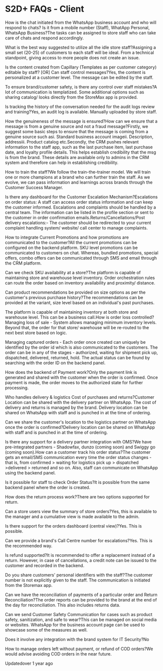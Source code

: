 # S2D+ FAQs - Client

How is the chat initiated from the WhatsApp business account and who will respond to chats? Is it from a mobile number (Staff), WhatApp Personal, WhatsApp Business?The tasks can be assigned to store staff who can take care of chats and respond accordingly.

What is the best way suggested to utilize all the idle store staff?Assigning a small set (20-25) of customers to each staff will be ideal. From a technical standpoint, giving access to more people does not create an issue.

Is the content created from Capillary (Templates as per customer category) editable by staff? [OR] Can staff control messages?Yes, the content is personalized at a customer level. The message can be edited by the staff.

To ensure brand/customer safety, is there any control over staff mistakes?A lot of communication is templatized. Some additional options such as sharing catalog/ looks directly from the StoreMax app is provided.

Is tracking the history of the conversation needed for the audit logs review and training?Yes, an audit log is available. Manually uploaded by store staff.

How the genuineness of the message is ensured?How can we ensure that a message is from a genuine source and not a fraud message?Firstly, we suggest some basic steps to ensure that the message is coming from a genuine source such asi. Standard business account imageii. Description, addressiii. Product catalog etc.Secondly, the CRM pushes relevant information to the staff app, such as the last purchase item, last purchase date, and loyalty profile details. This helps establish credibility that the msg is from the brand. These details are available only to admins in the CRM system and therefore can help in establishing credibility.

How to train the staff?We follow the train-the-trainer model. We will train one or more champions at a brand who can further train the staff. As we evolve, we can pass information and learnings across brands through the Customer Success Manager.

Is there any dashboard for the Customer Escalation Mechanism?Escalations on order status: A staff can access order status information and can keep the customer informed. Escalations and complaints should be handled by a central team. The information can be listed in the profile section or sent to the customer in order confirmation emails.Returns/Cancellations/Post delivery escalations:- The customer should be redirected to your current complaint handling system/ website/ call center to manage complaints.

How to integrate Current Promotions and how promotions are communicated to the customer?All the current promotions can be configured on the backend platform. SKU level promotions can be communicated to customers on chat. Whereas, bundled promotions, special offers, combo offers can be communicated through SMS and email through the CRM platform.

Can we check SKU availability at a store?The platform is capable of maintaining store and warehouse level inventory. Order orchestration rules can route the order based on inventory availability and proximity/ distance.

Can product recommendations be provided on size options as per the customer's previous purchase history?The recommendations can be provided at the variant, size level based on an individual's past purchases.

The platform is capable of maintaining inventory at both store and warehouse level. This can be a business call.How is order loss controlled?Managing loss of sale - System allows managing minimum inventory levels. Beyond that, the order for that store/ warehouse will be re-routed to the next best store based on logic.

Managing captured orders - Each order once created can uniquely be identified by the order id which is also communicated to the customers. The order can be in any of the stages - authorized, waiting for shipment pick up, dispatched, delivered, returned, hold. The actual status can be found by searching with the order ID on the backend panel.

How does the backend of Payment work?Only the payment link is generated and shared with the customer when the order is confirmed. Once payment is made, the order moves to the authorized state for further processing.

Who handles delivery & logistics Cost of purchases and returns?Customer Location can be shared with the delivery partner on WhatsApp. The cost of delivery and returns is managed by the brand. Delivery location can be shared on WhatsApp with staff and is punched in at the time of ordering.

Can we share the customer's location to the logistics partner on WhatsApp once the order is confirmed?Delivery location can be shared on WhatsApp with staff and is punched in at the time of ordering.

Is there any support for a delivery partner integration with OMS?We have pre-integrated partners - Shadowfax, dunzo (coming soon) and Swiggy go (coming soon).How can a customer track his order status?The customer gets an email/SMS communication every time the order status changes - that is, from confirmed > waiting for logistics pick up > dispatched >delivered > returned and so on. Also, staff can communicate on WhatsApp using the backend panel.

Is it possible for staff to check Order Status?It is possible from the same backend panel where the order is created.

How does the return process work?There are two options supported for return.

Can a store users view the summary of store orders?Yes, this is available to the manager and a cumulative view is made available to the admin.

Is there support for the orders dashboard (central view)?Yes. This is possible.

Can we provide a brand's Call Centre number for escalations?Yes. This is the recommended way.

Is refund supported?It is recommended to offer a replacement instead of a return. However, in case of cancellations, a credit note can be issued to the customer and recorded in the backend.

Do you share customers' personal identifiers with the staff?The customer number is not explicitly given to the staff. The communication is initiated from the Storemax app.

Can we have the reconciliation of payments of a particular order and Return Reconciliation?The order reports can be provided to the brand at the end of the day for reconciliation. This also includes returns data.

Can we send Customer Safety Communication for cases such as product safety, sanitization, and safe to wear?This can be managed on social media or websites. WhatsApp for the business account page can be used to showcase some of the measures as well.

Does it involve any integration with the brand system for IT Security?No

How to manage orders left without payment, or refund of COD orders?We would advise avoiding COD orders in the near future.

Updatedover 1 year ago
